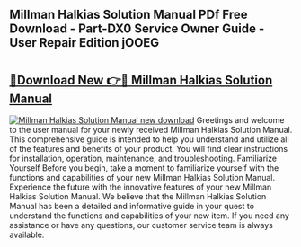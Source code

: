## Millman Halkias Solution Manual PDf Free Download - Part-DX0 Service Owner Guide - User Repair Edition jOOEG

# <h2><a href="http://bc60639.oget.top/?id=Millman+Halkias+Solution+Manual">🔗Download New 👉🔴 Millman Halkias Solution Manual</a></h2>

[![Millman Halkias Solution Manual new download](https://i.imgur.com/5g1atiW.png)](http://bc60639.oget.top/?id=Millman+Halkias+Solution+Manual)
Greetings and welcome to the user manual for your newly received Millman Halkias Solution Manual. This comprehensive guide is intended to help you understand and utilize all of the features and benefits of your product. You will find clear instructions for installation, operation, maintenance, and troubleshooting. Familiarize Yourself Before you begin, take a moment to familiarize yourself with the functions and capabilities of your new Millman Halkias Solution Manual. Experience the future with the innovative features of your new Millman Halkias Solution Manual. We believe that the Millman Halkias Solution Manual has been a detailed and informative guide in your quest to understand the functions and capabilities of your new item. If you need any assistance or have any questions, our customer service team is always available.
